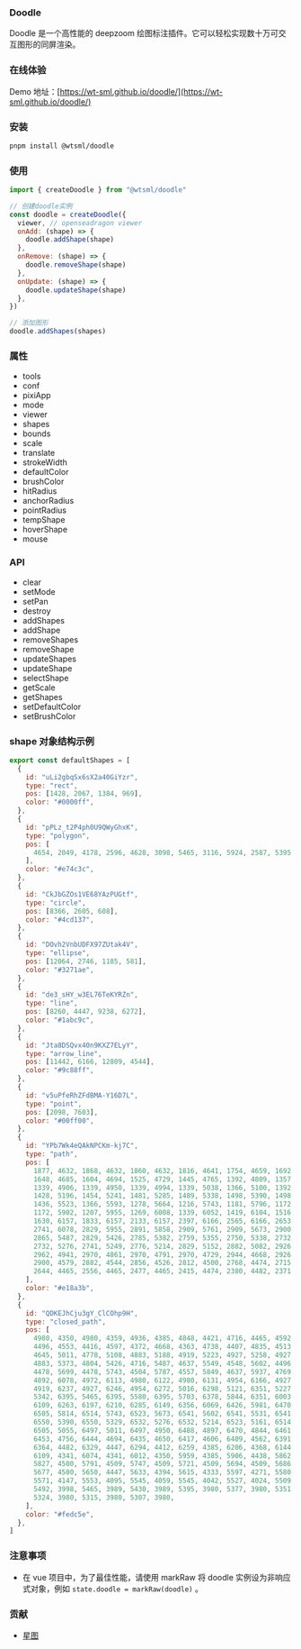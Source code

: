 ### Doodle

Doodle 是一个高性能的 deepzoom 绘图标注插件。它可以轻松实现数十万可交互图形的同屏渲染。

### 在线体验

Demo 地址：[https://wt-sml.github.io/doodle/](https://wt-sml.github.io/doodle/)

### 安装

```bash
pnpm install @wtsml/doodle
```

### 使用

```js
import { createDoodle } from "@wtsml/doodle"

// 创建doodle实例
const doodle = createDoodle({
  viewer, // openseadragon viewer
  onAdd: (shape) => {
    doodle.addShape(shape)
  },
  onRemove: (shape) => {
    doodle.removeShape(shape)
  },
  onUpdate: (shape) => {
    doodle.updateShape(shape)
  },
})

// 添加图形
doodle.addShapes(shapes)
```

### 属性

- tools
- conf
- pixiApp
- mode
- viewer
- shapes
- bounds
- scale
- translate
- strokeWidth
- defaultColor
- brushColor
- hitRadius
- anchorRadius
- pointRadius
- tempShape
- hoverShape
- mouse

### API

- clear
- setMode
- setPan
- destroy
- addShapes
- addShape
- removeShapes
- removeShape
- updateShapes
- updateShape
- selectShape
- getScale
- getShapes
- setDefaultColor
- setBrushColor

### shape 对象结构示例

```js
export const defaultShapes = [
  {
    id: "uLi2gbqSx6sX2a40GiYzr",
    type: "rect",
    pos: [1428, 2067, 1384, 969],
    color: "#0000ff",
  },
  {
    id: "pPLz_t2P4ph0U9QWyGhxK",
    type: "polygon",
    pos: [
      4654, 2049, 4178, 2596, 4628, 3098, 5465, 3116, 5924, 2587, 5395, 2058,
    ],
    color: "#e74c3c",
  },
  {
    id: "CkJbGZOs1VE68YAzPUGtf",
    type: "circle",
    pos: [8366, 2605, 608],
    color: "#4cd137",
  },
  {
    id: "DOvh2VnbUDFX97ZUtak4V",
    type: "ellipse",
    pos: [12064, 2746, 1185, 581],
    color: "#3271ae",
  },
  {
    id: "de3_sHY_w3EL76TeKYRZn",
    type: "line",
    pos: [8260, 4447, 9238, 6272],
    color: "#1abc9c",
  },
  {
    id: "Jta8DSQvx40n9KXZ7ELyY",
    type: "arrow_line",
    pos: [11442, 6166, 12809, 4544],
    color: "#9c88ff",
  },
  {
    id: "v5uPfeRhZFdBMA-Y16D7L",
    type: "point",
    pos: [2098, 7603],
    color: "#00ff00",
  },
  {
    id: "YPb7Wk4eQAkNPCKm-kj7C",
    type: "path",
    pos: [
      1877, 4632, 1868, 4632, 1860, 4632, 1816, 4641, 1754, 4659, 1692, 4668,
      1648, 4685, 1604, 4694, 1525, 4729, 1445, 4765, 1392, 4809, 1357, 4861,
      1339, 4906, 1339, 4950, 1339, 4994, 1339, 5038, 1366, 5100, 1392, 5144,
      1428, 5196, 1454, 5241, 1481, 5285, 1489, 5338, 1498, 5390, 1498, 5461,
      1436, 5523, 1366, 5593, 1278, 5664, 1216, 5743, 1181, 5796, 1172, 5849,
      1172, 5902, 1207, 5955, 1269, 6008, 1339, 6052, 1419, 6104, 1516, 6140,
      1630, 6157, 1833, 6157, 2133, 6157, 2397, 6166, 2565, 6166, 2653, 6157,
      2741, 6078, 2829, 5955, 2891, 5858, 2909, 5761, 2909, 5673, 2900, 5584,
      2865, 5487, 2829, 5426, 2785, 5382, 2759, 5355, 2750, 5338, 2732, 5302,
      2732, 5276, 2741, 5249, 2776, 5214, 2829, 5152, 2882, 5082, 2926, 5011,
      2962, 4941, 2970, 4861, 2970, 4791, 2970, 4729, 2944, 4668, 2926, 4615,
      2900, 4579, 2882, 4544, 2856, 4526, 2812, 4500, 2768, 4474, 2715, 4465,
      2644, 4465, 2556, 4465, 2477, 4465, 2415, 4474, 2380, 4482, 2371, 4491,
    ],
    color: "#e18a3b",
  },
  {
    id: "QDKEJhCju3gY_ClCOhp9H",
    type: "closed_path",
    pos: [
      4980, 4350, 4980, 4359, 4936, 4385, 4848, 4421, 4716, 4465, 4592, 4509,
      4496, 4553, 4416, 4597, 4372, 4668, 4363, 4738, 4407, 4835, 4513, 4923,
      4645, 5011, 4778, 5108, 4883, 5188, 4919, 5223, 4927, 5258, 4927, 5311,
      4883, 5373, 4804, 5426, 4716, 5487, 4637, 5549, 4548, 5602, 4496, 5664,
      4478, 5699, 4478, 5743, 4504, 5787, 4557, 5849, 4637, 5937, 4769, 6016,
      4892, 6078, 4972, 6113, 4980, 6122, 4980, 6131, 4954, 6166, 4927, 6210,
      4919, 6237, 4927, 6246, 4954, 6272, 5016, 6298, 5121, 6351, 5227, 6387,
      5342, 6395, 5465, 6395, 5580, 6395, 5703, 6378, 5844, 6351, 6003, 6298,
      6109, 6263, 6197, 6210, 6285, 6149, 6356, 6069, 6426, 5981, 6470, 5902,
      6505, 5814, 6514, 5743, 6523, 5673, 6541, 5602, 6541, 5531, 6541, 5461,
      6550, 5390, 6550, 5329, 6532, 5276, 6532, 5214, 6523, 5161, 6514, 5117,
      6505, 5055, 6497, 5011, 6497, 4950, 6488, 4897, 6470, 4844, 6461, 4800,
      6453, 4756, 6444, 4694, 6435, 4650, 6417, 4606, 6409, 4562, 6391, 4526,
      6364, 4482, 6329, 4447, 6294, 4412, 6259, 4385, 6206, 4368, 6144, 4359,
      6109, 4341, 6074, 4341, 6012, 4350, 5959, 4385, 5906, 4438, 5862, 4474,
      5827, 4500, 5791, 4509, 5747, 4509, 5721, 4509, 5694, 4509, 5686, 4509,
      5677, 4500, 5650, 4447, 5633, 4394, 5615, 4333, 5597, 4271, 5580, 4218,
      5571, 4147, 5553, 4095, 5545, 4059, 5545, 4042, 5527, 4024, 5509, 4015,
      5492, 3998, 5465, 3989, 5430, 3989, 5395, 3980, 5377, 3980, 5351, 3980,
      5324, 3980, 5315, 3980, 5307, 3980,
    ],
    color: "#fedc5e",
  },
]
```

### 注意事项

- 在 vue 项目中，为了最佳性能，请使用 markRaw 将 doodle 实例设为非响应式对象，例如 `state.doodle = markRaw(doodle)` 。

### 贡献

- [星图](https://github.com/WT-SML)
